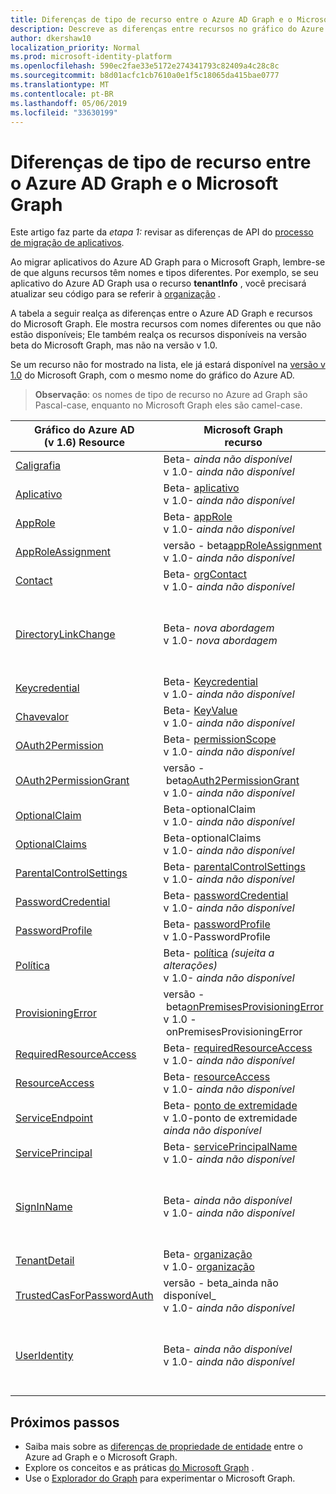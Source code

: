 ```yaml
---
title: Diferenças de tipo de recurso entre o Azure AD Graph e o Microsoft Graph
description: Descreve as diferenças entre recursos no gráfico do Azure AD e recursos no Microsoft Graph para ajudar a migrar aplicativos.
author: dkershaw10
localization_priority: Normal
ms.prod: microsoft-identity-platform
ms.openlocfilehash: 590ec2fae33e5172e274341793c82409a4c28c8c
ms.sourcegitcommit: b8d01acfc1cb7610a0e1f5c18065da415bae0777
ms.translationtype: MT
ms.contentlocale: pt-BR
ms.lasthandoff: 05/06/2019
ms.locfileid: "33630199"
---
```

# <a name="resource-type-differences-between-azure-ad-graph-and-microsoft-graph"></a>Diferenças de tipo de recurso entre o Azure AD Graph e o Microsoft Graph

Este artigo faz parte da *etapa 1:* revisar as diferenças de API do [processo de migração de aplicativos](migrate-azure-ad-graph-planning-checklist.md).

Ao migrar aplicativos do Azure AD Graph para o Microsoft Graph, lembre-se de que alguns recursos têm nomes e tipos diferentes.  Por exemplo, se seu aplicativo do Azure AD Graph usa o recurso **tenantInfo** , você precisará atualizar seu código para se referir à [organização](/graph/api/resources/organization?view=graph-rest-1.0) .

A tabela a seguir realça as diferenças entre o Azure AD Graph e recursos do Microsoft Graph.  Ele mostra recursos com nomes diferentes ou que não estão disponíveis; Ele também realça os recursos disponíveis na versão beta do Microsoft Graph, mas não na versão v 1.0.

Se um recurso não for mostrado na lista, ele já estará disponível na [versão v 1.0](/graph/api/overview?view=graph-rest-1.0) do Microsoft Graph, com o mesmo nome do gráfico do Azure AD.

> **Observação**: os nomes de tipo de recurso no Azure ad Graph são Pascal-case, enquanto no Microsoft Graph eles são camel-case.

|Gráfico do Azure AD <br>(v 1.6) Resource |Microsoft Graph<br>recurso|Comments|
|---|---|---|
| [Caligrafia](https://docs.microsoft.com/previous-versions/azure/ad/graph/api/entity-and-complex-type-reference)       | Beta- _ainda não disponível_<br>v 1.0- _ainda não disponível_ ||
| [Aplicativo](https://docs.microsoft.com/previous-versions/azure/ad/graph/api/entity-and-complex-type-reference) | Beta- [aplicativo](/graph/api/resources/application?view=graph-rest-beta)<br>v 1.0- _ainda não disponível_ ||
| [AppRole](https://docs.microsoft.com/previous-versions/azure/ad/graph/api/entity-and-complex-type-reference) | Beta- [appRole](/graph/api/resources/approle?view=graph-rest-beta)<br>v 1.0- _ainda não disponível_ | |
| [AppRoleAssignment](https://docs.microsoft.com/previous-versions/azure/ad/graph/api/entity-and-complex-type-reference) | versão&nbsp;-&nbsp;beta[appRoleAssignment](/graph/api/resources/approleassignment?view=graph-rest-beta)<br>v 1.0- _ainda não disponível_ | |
| [Contact](https://docs.microsoft.com/previous-versions/azure/ad/graph/api/entity-and-complex-type-reference) | Beta- [orgContact](/graph/api/resources/orgContact?view=graph-rest-beta)<br>v 1.0- _ainda não disponível_ | |
| [DirectoryLinkChange](https://docs.microsoft.com/previous-versions/azure/ad/graph/api/entity-and-complex-type-reference) | Beta- _nova&nbsp;abordagem_ <br>v 1.0- _nova&nbsp;abordagem_ | A consulta Delta oferece suporte à detecção de alteração de relação com um mecanismo que não requer esse recurso. Consulte [diferenças de recursos entre o Azure ad Graph e o Microsoft Graph](migrate-azure-ad-graph-feature-differences.md). |
| [Keycredential](https://docs.microsoft.com/previous-versions/azure/ad/graph/api/entity-and-complex-type-reference)| Beta- [Keycredential](/graph/api/resources/keyCredential?view=graph-rest-beta)<br>v 1.0- _ainda não disponível_ | |
| [Chavevalor](https://docs.microsoft.com/previous-versions/azure/ad/graph/api/entity-and-complex-type-reference) | Beta- [KeyValue](/graph/api/resources/keyValue?view=graph-rest-beta) <br> v 1.0- _ainda não disponível_ ||
| [OAuth2Permission](https://docs.microsoft.com/previous-versions/azure/ad/graph/api/entity-and-complex-type-reference) | Beta- [permissionScope](/graph/api/resources/permissionScope?view=graph-rest-beta) <br> v 1.0- _ainda não disponível_ ||
| [OAuth2PermissionGrant](https://docs.microsoft.com/previous-versions/azure/ad/graph/api/entity-and-complex-type-reference) | versão&nbsp;-&nbsp;beta[oAuth2PermissionGrant](/graph/api/resources/oAuth2PermissionGrant?view=graph-rest-beta) <br> v 1.0- _ainda não disponível_ ||
| [OptionalClaim](https://docs.microsoft.com/previous-versions/azure/ad/graph/api/entity-and-complex-type-reference) | Beta-optionalClaim <br> v 1.0- _ainda não disponível_ | |
| [OptionalClaims](https://docs.microsoft.com/previous-versions/azure/ad/graph/api/entity-and-complex-type-reference) | Beta-optionalClaims<br> v 1.0- _ainda não disponível_ ||
| [ParentalControlSettings](https://docs.microsoft.com/previous-versions/azure/ad/graph/api/entity-and-complex-type-reference) | Beta- [parentalControlSettings](/graph/api/resources/parentalcontrolsettings?view=graph-rest-beta) <br> v 1.0- _ainda não disponível_ ||
| [PasswordCredential](https://docs.microsoft.com/previous-versions/azure/ad/graph/api/entity-and-complex-type-reference) | Beta- [passwordCredential](/graph/api/resources/passwordCredential?view=graph-rest-beta) <br> v 1.0- _ainda não disponível_ ||
| [PasswordProfile](https://docs.microsoft.com/previous-versions/azure/ad/graph/api/entity-and-complex-type-reference) | Beta- [passwordProfile](/graph/api/resources/passwordProfile?view=graph-rest-beta) <br> v 1.0-PasswordProfile ||
| [Política](https://docs.microsoft.com/previous-versions/azure/ad/graph/api/entity-and-complex-type-reference) | Beta- [política](/graph/api/resources/parentalcontrolsettings?view=graph-rest-beta) _(sujeita a alterações)_ <br> v 1.0- _ainda não disponível_ | Cada política terá um nome de tipo exclusivo e uma estrutura.|
| [ProvisioningError](https://docs.microsoft.com/previous-versions/azure/ad/graph/api/entity-and-complex-type-reference) | versão&nbsp;-&nbsp;beta[onPremisesProvisioningError](/graph/api/resources/onPremisesProvisioningError?view=graph-rest-beta) <br> v 1.0&nbsp;-&nbsp;onPremisesProvisioningError  | |
| [RequiredResourceAccess](https://docs.microsoft.com/previous-versions/azure/ad/graph/api/entity-and-complex-type-reference) | Beta- [requiredResourceAccess](/graph/api/resources/requiredResourceAccess?view=graph-rest-beta) <br> v 1.0- _ainda não disponível_ | |
| [ResourceAccess](https://docs.microsoft.com/previous-versions/azure/ad/graph/api/entity-and-complex-type-reference) | Beta- [resourceAccess](/graph/api/resources/resourceAccess?view=graph-rest-beta) <br> v 1.0- _ainda não disponível_ | |
| [ServiceEndpoint](https://docs.microsoft.com/previous-versions/azure/ad/graph/api/entity-and-complex-type-reference) | Beta- [ponto de extremidade](/graph/api/resources/endpoint?view=graph-rest-beta) <br> v 1.0-ponto de extremidade _ainda não disponível_ | o [ponto de extremidade](/graph/api/resources/endpoint?view=graph-rest-beta) só está disponível como parte do recurso de [grupo](/graph/api/resources/group?view=graph-rest-beta)|
| [ServicePrincipal](https://docs.microsoft.com/previous-versions/azure/ad/graph/api/entity-and-complex-type-reference) | Beta- [servicePrincipalName](/graph/api/resources/serviceprincipal?view=graph-rest-beta) <br> v 1.0- _ainda não disponível_ | |
| [SignInName](https://docs.microsoft.com/previous-versions/azure/ad/graph/api/entity-and-complex-type-reference) | Beta- _ainda não disponível_ <br> v 1.0- _ainda não disponível_ | Nova modelagem para os identificadores usados para entrar em uma conta de usuário, **** chamada identityobject, mas ainda não disponível. Oferece suporte a cenários do Azure AD B2C. |
| [TenantDetail](https://docs.microsoft.com/previous-versions/azure/ad/graph/api/entity-and-complex-type-reference) | Beta- [organização](/graph/api/resources/organization?view=graph-rest-beta) <br> v 1.0- [organização](/graph/api/resources/organization?view=graph-rest-v1.0) | |
| [TrustedCasForPasswordAuth](https://docs.microsoft.com/previous-versions/azure/ad/graph/api/entity-and-complex-type-reference) | versão&nbsp;-&nbsp;beta_ainda não disponível_ <br> v 1.0- _ainda não disponível_  | Renomeando para **certificateBasedAuthConfiguration** , mas ainda não disponível.|
| [UserIdentity](https://docs.microsoft.com/previous-versions/azure/ad/graph/api/entity-and-complex-type-reference) | Beta- _ainda não disponível_ <br> v 1.0- _ainda não disponível_ |  Nova modelagem para os identificadores usados para entrar em uma conta de usuário, **** chamada identityobject, mas ainda não disponível. Oferece suporte a cenários do Azure AD B2C. |

## <a name="next-steps"></a>Próximos passos

- Saiba mais sobre as [diferenças de propriedade de entidade](migrate-azure-ad-graph-property-differences.md) entre o Azure ad Graph e o Microsoft Graph.
- Explore os conceitos e as práticas [do Microsoft Graph](/graph/overview) .
- Use o [Explorador do Graph](https://aka.ms/ge) para experimentar o Microsoft Graph.
